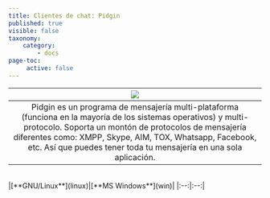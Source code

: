 ```yaml
---
title: Clientes de chat: Pidgin
published: true
visible: false
taxonomy:
    category:
        - docs
page-toc:
     active: false
---
```

|![](/start/icons/pidgin.png)|
|:--:|
|Pidgin es un programa de mensajería multi-plataforma (funciona en la mayoría de los sistemas operativos) y multi-protocolo. Soporta un montón de protocolos de mensajería diferentes como: XMPP, Skype, AIM, TOX, Whatsapp, Facebook, etc. Así que puedes tener toda tu mensajería en una sola aplicación.|
<br>
|[**GNU/Linux**](linux)|[**MS Windows**](win)|
|:--:|:--:|
